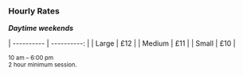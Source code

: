 ### Hourly Rates

***Daytime weekends***

| ---------- | ----------: |
| Large      | £12         |
| Medium     | £11         |
| Small      | £10         |

<small>10 am – 6:00 pm<br/>2 hour minimum session.</small>

